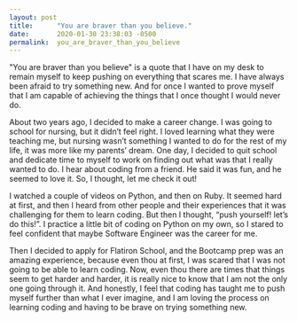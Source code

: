 ```yaml
---
layout: post
title:      "You are braver than you believe."
date:       2020-01-30 23:38:03 -0500
permalink:  you_are_braver_than_you_believe
---
```



"You are braver than you believe" is a quote that I have on my desk to remain myself to keep pushing on everything that scares me. I have always been afraid to try something new. And for once I wanted to prove myself that I am capable of achieving the things that I once thought I would never do. 

About two years ago, I decided to make a career change. I was going to school for nursing, but it didn’t feel right. I loved learning what they were teaching me, but nursing wasn’t something I wanted to do for the rest of my life, it was more like my parents’ dream. One day, I decided to quit school and dedicate time to myself to work on finding out what was that I really wanted to do. I hear about coding from a friend. He said it was fun, and he seemed to love it. So, I thought, let me check it out! 

I watched a couple of videos on Python, and then on Ruby.  It seemed hard at first, and then I heard from other people and their experiences that it was challenging for them to learn coding. But then I thought, “push yourself! let’s do this!”. I practice a little bit of coding on Python on my own, so I stared to feel confident that maybe Software Engineer was the career for me. 

Then I decided to apply for Flatiron School, and the Bootcamp prep was an amazing experience, because even thou at first, I was scared that I was not going to be able to learn coding.  Now, even thou there are times that things seem to get harder and harder, it is really nice to know that I am not the only one going through it. And honestly, I feel that coding has taught me to push myself further than what I ever imagine, and I am loving the process on learning coding and having to be brave on trying something new.

